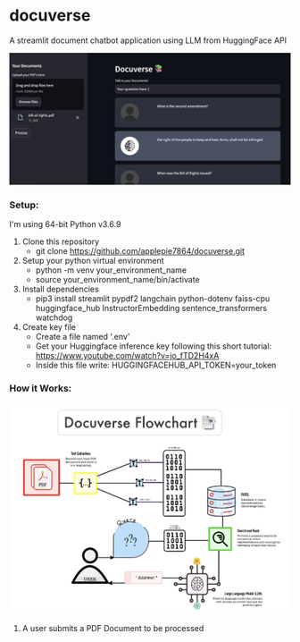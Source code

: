 # docuverse
A streamlit document chatbot application using LLM from HuggingFace API

![Application Image](./img-folder/docuverse-img.png)

### Setup:
I'm using 64-bit Python v3.6.9
1. Clone this repository
   - git clone https://github.com/applepie7864/docuverse.git
2. Setup your python virtual environment
   - python -m venv your_environment_name
   - source your_environment_name/bin/activate
3. Install dependencies
   - pip3 install streamlit pypdf2 langchain python-dotenv faiss-cpu huggingface_hub InstructorEmbedding sentence_transformers watchdog
4. Create key file
   - Create a file named '.env'
   - Get your Huggingface inference key following this short tutorial: https://www.youtube.com/watch?v=jo_fTD2H4xA
   - Inside this file write: HUGGINGFACEHUB_API_TOKEN=your_token

### How it Works:
![Flowchart](./img-folder/flowchart.jpg)
1. A user submits a PDF Document to be processed
